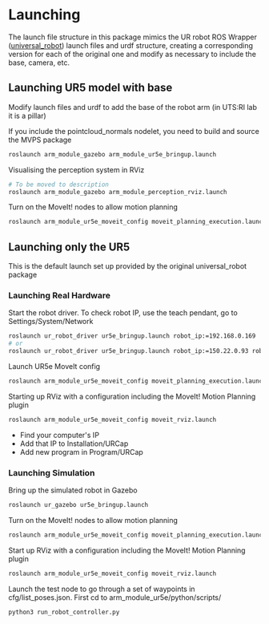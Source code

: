 # Launching
The launch file structure in this package mimics the UR robot ROS Wrapper ([universal_robot](https://github.com/ros-industrial/universal_robot)) launch files and urdf structure, creating a corresponding version for each of the original one and modify as necessary to include the base, camera, etc.

## Launching UR5 model with base
Modify launch files and urdf to add the base of the robot arm (in UTS:RI lab it is a pillar)

If you include the pointcloud_normals nodelet, you need to build and source the MVPS package
```bash
roslaunch arm_module_gazebo arm_module_ur5e_bringup.launch
```

Visualising the perception system in RViz
```bash
# To be moved to description
roslaunch arm_module_gazebo arm_module_perception_rviz.launch
```

Turn on the MoveIt! nodes to allow motion planning
```bash
roslaunch arm_module_ur5e_moveit_config moveit_planning_execution.launch sim:=true
```

## Launching only the UR5 
This is the default launch set up provided by the original universal_robot package
### Launching Real Hardware
Start the robot driver. To check robot IP, use the teach pendant, go to Settings/System/Network
```bash
roslaunch ur_robot_driver ur5e_bringup.launch robot_ip:=192.168.0.169
# or
roslaunch ur_robot_driver ur5e_bringup.launch robot_ip:=150.22.0.93 robot_description_file:=$(rospack find arm_module_gazebo)/launch/inc/load_ur5e_pillar_camera.launch.xml
```

Launch UR5e MoveIt config
```bash
roslaunch arm_module_ur5e_moveit_config moveit_planning_execution.launch
```

Starting up RViz with a configuration including the MoveIt! Motion Planning plugin
```bash
roslaunch arm_module_ur5e_moveit_config moveit_rviz.launch
```
- Find your computer's IP
- Add that IP to Installation/URCap
- Add new program in Program/URCap


### Launching Simulation
Bring up the simulated robot in Gazebo
```bash
roslaunch ur_gazebo ur5e_bringup.launch
```

Turn on the MoveIt! nodes to allow motion planning
```bash
roslaunch arm_module_ur5e_moveit_config moveit_planning_execution.launch sim:=true
```

Start up RViz with a configuration including the MoveIt! Motion Planning plugin
```bash
roslaunch arm_module_ur5e_moveit_config moveit_rviz.launch
```

Launch the test node to go through a set of waypoints in cfg/list_poses.json. First cd to arm_module_ur5e/python/scripts/
```bash
python3 run_robot_controller.py
```


